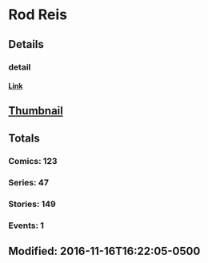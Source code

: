 # Rod  Reis 
## Details
### detail
#### [Link](http://marvel.com/comics/creators/9364/rod_reis?utm_campaign=apiRef&utm_source=225578a89fc76f3d20fbffda5d17a88d)
## [Thumbnail](http://i.annihil.us/u/prod/marvel/i/mg/b/40/image_not_available.jpg)
## Totals
### Comics: 123
### Series: 47
### Stories: 149
### Events: 1
## Modified: 2016-11-16T16:22:05-0500